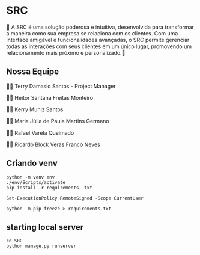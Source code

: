 # SRC

🚀 A SRC é uma solução poderosa e intuitiva, desenvolvida para transformar a maneira como sua empresa se relaciona com os clientes. Com uma interface amigável e funcionalidades avançadas, o SRC permite gerenciar todas as interações com seus clientes em um único lugar, promovendo um relacionamento mais próximo e personalizado.🌟

## Nossa Equipe

👨‍💼 Terry Damasio Santos - Project Manager

👨‍💻 Heitor Santana Freitas Monteiro

👨‍💻 Kerry Muniz Santos

👩‍💻 ⁠Maria Júlia de Paula Martins Germano

👨‍💻 Rafael Varela Queimado

👨‍💻 Ricardo Block Veras Franco Neves

## Criando venv

    python -m venv env 
    ./env/Scripts/activate
    pip install -r requirements. txt
    
    Set-ExecutionPolicy RemoteSigned -Scope CurrentUser

    python -m pip freeze > requirements.txt

## starting local server

    cd SRC
    python manage.py runserver
